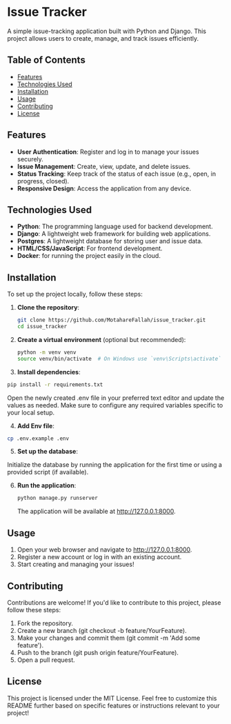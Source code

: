 # Issue Tracker

A simple issue-tracking application built with Python and Django. This project allows users to create, manage, and track issues efficiently.

## Table of Contents

- [Features](#features)
- [Technologies Used](#technologies-used)
- [Installation](#installation)
- [Usage](#usage)
- [Contributing](#contributing)
- [License](#license)


## Features

- **User Authentication**: Register and log in to manage your issues securely.
- **Issue Management**: Create, view, update, and delete issues.
- **Status Tracking**: Keep track of the status of each issue (e.g., open, in progress, closed).
- **Responsive Design**: Access the application from any device.

## Technologies Used

- **Python**: The programming language used for backend development.
- **Django**: A lightweight web framework for building web applications.
- **Postgres**: A lightweight database for storing user and issue data.
- **HTML/CSS/JavaScript**: For frontend development.
- **Docker**: for running the project easily in the cloud.

## Installation

To set up the project locally, follow these steps:

1. **Clone the repository**:

   ```bash
   git clone https://github.com/MotahareFallah/issue_tracker.git
   cd issue_tracker
   ```

2. **Create a virtual environment** (optional but recommended):

   ```bash
   python -m venv venv
   source venv/bin/activate  # On Windows use `venv\Scripts\activate`
   ```

3. **Install dependencies**:

  ```bash
  pip install -r requirements.txt
  ```

  Open the newly created .env file in your preferred text editor and update the values as needed. Make sure to configure any required variables specific to your local setup.

4. **Add Env file**:

```bash
cp .env.example .env
```

5. **Set up the database**:

  Initialize the database by running the application for the first time or using a provided script (if available).

6. **Run the application**:

   ```bash
   python manage.py runserver
   ```

   The application will be available at http://127.0.0.1:8000.

## Usage

1. Open your web browser and navigate to http://127.0.0.1:8000.
2. Register a new account or log in with an existing account.
3. Start creating and managing your issues!

## Contributing

Contributions are welcome! If you'd like to contribute to this project, please follow these steps:

1. Fork the repository.
2. Create a new branch (git checkout -b feature/YourFeature).
3. Make your changes and commit them (git commit -m 'Add some feature').
4. Push to the branch (git push origin feature/YourFeature).
5. Open a pull request.

## License

This project is licensed under the MIT License. Feel free to customize this README further based on specific features or instructions relevant to your project!
